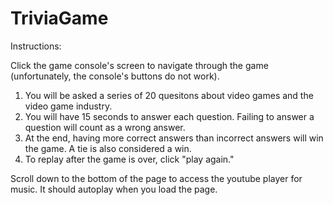 # TriviaGame

Instructions:

Click the game console's screen to navigate through the game (unfortunately, the console's buttons do not work).

1. You will be asked a series of 20 quesitons about video games and the video game industry.
2. You will have 15 seconds to answer each question. Failing to answer a question will count as a wrong answer.
3. At the end, having more correct answers than incorrect answers will win the game. A tie is also considered a win.
4. To replay after the game is over, click "play again."

Scroll down to the bottom of the page to access the youtube player for music. It should autoplay when you load the page.
